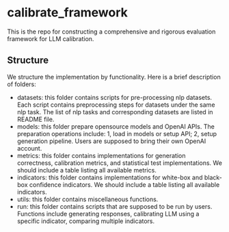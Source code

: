 # calibrate_framework
This is the repo for constructing a comprehensive and rigorous evaluation framework for LLM calibration.

## Structure
We structure the implementation by functionality. Here is a brief description of folders:
- datasets: this folder contains scripts for pre-processing nlp datasets. Each script contains preprocessing steps for datasets under the same nlp task. The list of nlp tasks and corresponding datasets are listed in README file.
- models: this folder prepare opensource models and OpenAI APIs. The preparation operations include: 1, load in models or setup API; 2, setup generation pipeline. Users are supposed to bring their own OpenAI account.
- metrics: this folder contains implementations for generation correctness, calibration metrics, and statistical test implementations. We should include a table listing all available metrics.
- indicators: this folder contains implementations for white-box and black-box confidence indicators. We should include a table listing all available indicators.
- utils: this folder contains miscellaneous functions.
- run: this folder contains scripts that are supposed to be run by users. Functions include generating responses, calibrating LLM using a specific indicator, comparing multiple indicators.